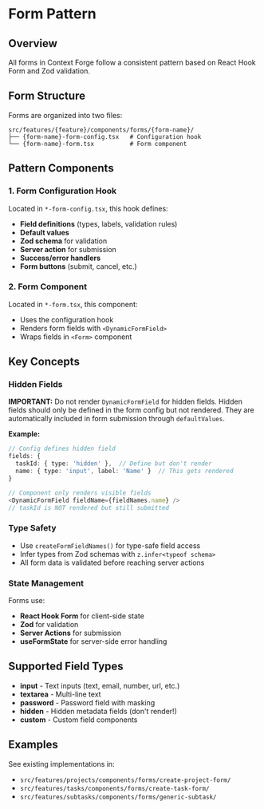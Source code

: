 # Form Pattern

## Overview

All forms in Context Forge follow a consistent pattern based on React Hook Form and Zod validation.

## Form Structure

Forms are organized into two files:

```
src/features/{feature}/components/forms/{form-name}/
├── {form-name}-form-config.tsx   # Configuration hook
└── {form-name}-form.tsx          # Form component
```

## Pattern Components

### 1. Form Configuration Hook

Located in `*-form-config.tsx`, this hook defines:

- **Field definitions** (types, labels, validation rules)
- **Default values**
- **Zod schema** for validation
- **Server action** for submission
- **Success/error handlers**
- **Form buttons** (submit, cancel, etc.)

### 2. Form Component

Located in `*-form.tsx`, this component:

- Uses the configuration hook
- Renders form fields with `<DynamicFormField>`
- Wraps fields in `<Form>` component

## Key Concepts

### Hidden Fields

**IMPORTANT:** Do not render `DynamicFormField` for hidden fields. Hidden fields should only be defined in the form config but not rendered. They are automatically included in form submission through `defaultValues`.

**Example:**

```typescript
// Config defines hidden field
fields: {
  taskId: { type: 'hidden' },  // Define but don't render
  name: { type: 'input', label: 'Name' }  // This gets rendered
}

// Component only renders visible fields
<DynamicFormField fieldName={fieldNames.name} />
// taskId is NOT rendered but still submitted
```

### Type Safety

- Use `createFormFieldNames()` for type-safe field access
- Infer types from Zod schemas with `z.infer<typeof schema>`
- All form data is validated before reaching server actions

### State Management

Forms use:

- **React Hook Form** for client-side state
- **Zod** for validation
- **Server Actions** for submission
- **useFormState** for server-side error handling

## Supported Field Types

- **input** - Text inputs (text, email, number, url, etc.)
- **textarea** - Multi-line text
- **password** - Password field with masking
- **hidden** - Hidden metadata fields (don't render!)
- **custom** - Custom field components

## Examples

See existing implementations in:

- `src/features/projects/components/forms/create-project-form/`
- `src/features/tasks/components/forms/create-task-form/`
- `src/features/subtasks/components/forms/generic-subtask/`
